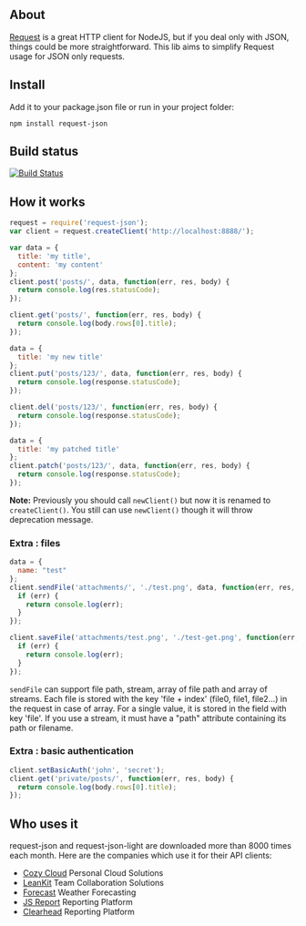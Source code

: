 ## About

[Request](https://github.com/mikeal/request) is a great HTTP client for NodeJS,
but if you deal only with JSON, things could be more straightforward. This lib
aims to simplify Request usage for
JSON only requests.

## Install

Add it to your package.json file or run in your project folder:

    npm install request-json

## Build status

[![Build
Status](https://travis-ci.org/cozy/request-json.png?branch=master)](https://travis-ci.org/mycozycloud/request-json)

## How it works

```javascript
request = require('request-json');
var client = request.createClient('http://localhost:8888/');

var data = {
  title: 'my title',
  content: 'my content'
};
client.post('posts/', data, function(err, res, body) {
  return console.log(res.statusCode);
});

client.get('posts/', function(err, res, body) {
  return console.log(body.rows[0].title);
});

data = {
  title: 'my new title'
};
client.put('posts/123/', data, function(err, res, body) {
  return console.log(response.statusCode);
});

client.del('posts/123/', function(err, res, body) {
  return console.log(response.statusCode);
});

data = {
  title: 'my patched title'
};
client.patch('posts/123/', data, function(err, res, body) {
  return console.log(response.statusCode);
});
```

**Note:** Previously you should call `newClient()` but now it is renamed to `createClient()`.
You still can use `newClient()` though it will throw deprecation message.

### Extra : files

```javascript
data = {
  name: "test"
};
client.sendFile('attachments/', './test.png', data, function(err, res, body) {
  if (err) {
    return console.log(err);
  }
});

client.saveFile('attachments/test.png', './test-get.png', function(err, res, body) {
  if (err) {
    return console.log(err);
  }
});

```

`sendFile` can support file path, stream, array of file path and array of
streams. Each file is stored with the key 'file + index' (file0, file1,
file2...) in the request in case of array. For a single value, it is stored in
the field with key 'file'.
If you use a stream, it must have a "path" attribute containing its path or filename.


### Extra : basic authentication

```javascript
client.setBasicAuth('john', 'secret');
client.get('private/posts/', function(err, res, body) {
  return console.log(body.rows[0].title);
});

```

## Who uses it

request-json and request-json-light are downloaded more than 8000 times each
month. Here are the companies which use it for their API clients:

* [Cozy Cloud](http://cozy.io) Personal Cloud Solutions
* [LeanKit](http://leankit.com/) Team Collaboration Solutions
* [Forecast](http://forecast.io/) Weather Forecasting
* [JS Report](http://jsreport.net/) Reporting Platform
* [Clearhead](http://clearhead.me/) Reporting Platform
